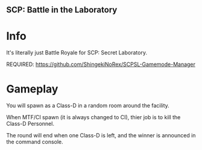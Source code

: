 ## SCP: Battle in the Laboratory

# Info

It's literally just Battle Royale for SCP: Secret Laboratory.

REQUIRED: https://github.com/ShingekiNoRex/SCPSL-Gamemode-Manager

# Gameplay

You will spawn as a Class-D in a random room around the facility.

When MTF/CI spawn (it is always changed to CI), thier job is to kill the Class-D Personnel.

The round will end when one Class-D is left, and the winner is announced in the command console.
